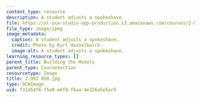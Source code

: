 ```yaml
---
content_type: resource
description: A student adjusts a spokeshave.
file: https://ol-ocw-studio-app-production.s3.amazonaws.com/courses/2-993-special-topics-in-mechanical-engineering-the-art-and-science-of-boat-design-january-iap-2007/f31d54f6f5a0e6f9f6aa4e326a5e5ac9_2993050.jpg
file_type: image/jpeg
image_metadata:
  caption: A student adjusts a spokeshave.
  credit: Photo by Kurt Hasselbalch.
  image-alt: A student adjusts a spokeshave.
learning_resource_types: []
parent_title: Building the Models
parent_type: CourseSection
resourcetype: Image
title: 2.993 050.jpg
type: OCWImage
uid: f31d54f6-f5a0-e6f9-f6aa-4e326a5e5ac9
---
```

